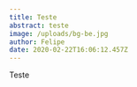 ```yaml
---
title: Teste
abstract: teste
image: /uploads/bg-be.jpg
author: Felipe
date: 2020-02-22T16:06:12.457Z
---
```

Teste
